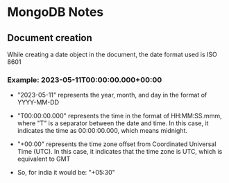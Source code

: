 # MongoDB Notes
## Document creation

While creating a date object in the document, the date format used is ISO 8601

### Example: 2023-05-11T00:00:00.000+00:00

- "2023-05-11" represents the year, month, and day in the format of YYYY-MM-DD

- "T00:00:00.000" represents the time in the format of HH:MM:SS.mmm, where "T" is a separator between the date and time. In this case, it indicates the time as 00:00:00.000, which means midnight.

- "+00:00" represents the time zone offset from Coordinated Universal Time (UTC). In this case, it indicates that the time zone is UTC, which is equivalent to GMT

- So, for india it would be: "+05:30" 
